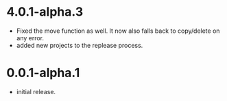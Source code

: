 # 4.0.1-alpha.3
- Fixed the move function as well. It now also falls back to copy/delete on any error.
- added new projects to the replease process.

# 0.0.1-alpha.1
- initial release.
